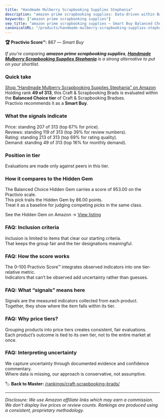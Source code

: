 ```yaml
---
title: "Handmade Mulberry Scrapbooking Supplies Stephania"
description: "amazon prime scrapbooking supplies: Data-driven within Balanced Choice ranking using the Practivio Score™. Positioned by quality, value, demand, findability, m…"
keywords: ["amazon prime scrapbooking supplies"]
seo_title: "amazon prime scrapbooking supplies — Smart Buy Balanced Choice (2025)"
canonicalURL: "/products/handmade-mulberry-scrapbooking-supplies-stephania-B0BKWH4RRN/"
---
```


**🏆 Practivio Score™:** 867 — _Smart Buy_


*If you're comparing **amazon prime scrapbooking supplies**, **[Handmade Mulberry Scrapbooking Supplies Stephania](https://www.amazon.com/dp/B0BKWH4RRN?tag=practivio-20)** is a strong alternative to put on your shortlist.*
### Quick take
[Shop “Handmade Mulberry Scrapbooking Supplies Stephania” on Amazon](https://www.amazon.com/dp/B0BKWH4RRN?tag=practivio-20)
Holding rank **49 of 313**, this Craft & Scrapbooking Brads is evaluated within the **Balanced Choice tier** of Craft & Scrapbooking Bradses.  
Practivio recommends it as a **Smart Buy**.

### What the signals indicate
Price: standing 207 of 313 (top 67% for price).  
Reviews: standing 119 of 313 (top 39% for review numbers).  
Rating: standing 213 of 313 (top 69% for rating quality).  
Demand: standing 49 of 313 (top 16% for monthly demand).

### Position in tier
Evaluations are made only against peers in this tier.

### How it compares to the Hidden Gem
The Balanced Choice Hidden Gem carries a score of 953.00 on the Practivio scale.  
This pick trails the Hidden Gem by 86.00 points.  
Treat it as a baseline for judging competing picks in the same class.  

See the Hidden Gem on Amazon → [View listing](https://www.amazon.com/dp/B09VGSNWZW?tag=practivio-20)

### FAQ: Inclusion criteria
Inclusion is limited to items that clear our starting criteria.  
That keeps the group fair and the tier designations meaningful.

### FAQ: How the score works
The 0–100 Practivio Score™ integrates observed indicators into one tier-relative metric.  
Indicators that can’t be observed add uncertainty rather than guesses.

### FAQ: What “signals” means here
Signals are the measured indicators collected from each product.  
Together, they show where the item falls within its tier.

### FAQ: Why price tiers?
Grouping products into price tiers creates consistent, fair evaluations.  
Each product’s outcome is tied to its own tier, not to the entire market at once.

### FAQ: Interpreting uncertainty
We capture uncertainty through documented evidence and confidence commentary.  
Where data is missing, our approach is conservative, not assumptive.


🏷️ **Back to Master:** [/rankings/craft-scrapbooking-brads/](/rankings/craft-scrapbooking-brads/)

---
_Disclosure: We use Amazon affiliate links which may earn a commission. We don’t display live prices or review counts. Rankings are produced using a consistent, proprietary methodology._
